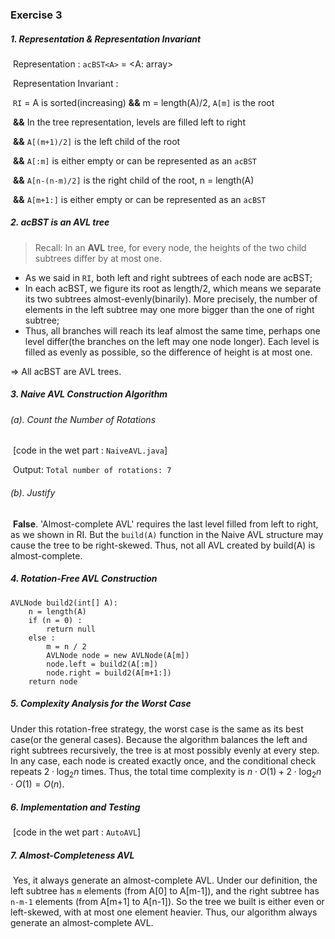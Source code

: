 ### Exercise 3

#####  1. Representation & Representation Invariant

​	Representation : `acBST<A>` = <A: array>

​	Representation Invariant : 

​	`RI` = A is sorted(increasing)  **&&** m = length(A)/2, `A[m]` is the root

​	 	**&&** In the tree representation, levels are filled left to right

​		 **&&** `A[(m+1)/2]` is the left child of the root

​		 **&&** `A[:m]` is either empty or can be represented as an `acBST`

​		 **&&** `A[n-(n-m)/2]` is the right child of the root, n = length(A)

​		 **&&** `A[m+1:]` is either empty or can be represented as an `acBST`

##### 2. acBST is an AVL tree

> Recall: In an **AVL** tree, for every node, the heights of the two child subtrees differ by at most one.

- As we said in `RI`,  both left and right subtrees of each node are acBST;
- In each acBST, we figure its root as length/2, which means we separate its two subtrees almost-evenly(binarily). More precisely, the number of elements in the left subtree may one more bigger than the one of right subtree;
- Thus, all branches will reach its leaf almost the same time, perhaps one level differ(the branches on the left may one node longer). Each level is filled as evenly as possible, so the difference of height is at most one.

$\Rightarrow$ All acBST are AVL trees.

##### 3. Naive AVL Construction Algorithm

###### (a). Count the Number of Rotations

​	[code in the wet part : `NaiveAVL.java`]

​	Output: `Total number of rotations: 7`

###### (b). Justify

​	**False**. 'Almost-complete AVL' requires the last level filled from left to right, as we shown in RI. But the `build(A)` function in the Naive AVL structure may cause the tree to be right-skewed. Thus, not all AVL created by build(A) is almost-complete.

##### 4. Rotation-Free AVL Construction

```
AVLNode build2(int[] A):
	n = length(A)
	if (n = 0) :
		return null
	else :
		m = n / 2
		AVLNode node = new AVLNode(A[m])
		node.left = build2(A[:m])
		node.right = build2(A[m+1:])
	return node
```

#####  5. Complexity Analysis for the Worst Case

Under this rotation-free strategy, the worst case is the same as its best case(or the general cases). Because the algorithm balances the left and right subtrees recursively, the tree is at most possibly evenly at every step. In any case, each node is created exactly once, and the conditional check repeats $2 \cdot \log_{2}n$ times. Thus, the total time complexity is $n \cdot O(1)+2 \cdot \log_{2}n \cdot O(1) = O(n)$.

##### 6. Implementation and Testing

​	[code in the wet part : `AutoAVL`]

##### 7. Almost-Completeness AVL

​	Yes, it always generate an almost-complete AVL. Under our definition, the left subtree has `m` elements (from A[0] to A[m-1]), and the right subtree has `n-m-1` elements (from A[m+1] to A[n-1]). So the tree we built is either even or left-skewed, with at most one element heavier. Thus, our algorithm always generate an almost-complete AVL.